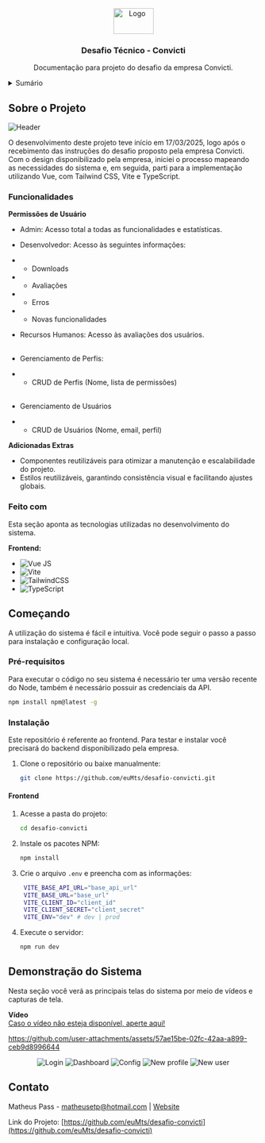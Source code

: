 <div align="center">
  <a href="https://github.com/euMts/desafio-convicti">
    <img src="/assets/app-logo.png" alt="Logo" width="81" height="52">
  </a>

  <h3 align="center">Desafio Técnico - Convicti</h3>

  <p align="center">
    Documentação para projeto do desafio da empresa Convicti.
  </p>
</div>

<details>
  <summary>Sumário</summary>
  <ol>
    <li>
      <a href="#sobre-o-projeto">Sobre o Projeto</a>
      <ul>
        <li><a href="#funcionalidades">Funcionalidades</a></li>
        <li><a href="#feito-com">Tecnologias Utilizadas</a></li>
      </ul>
    </li>
    <li>
      <a href="#comecando">Começando</a>
      <ul>
        <li><a href="#pre-requisitos">Pré-requisitos</a></li>
        <li><a href="#instalacao">Instalação</a></li>
      </ul>
    </li>
    <li><a href="#demonstracao">Demonstração do Sistema</a></li>
    <li><a href="#contato">Contato</a></li>
  </ol>
</details>

## Sobre o Projeto

<div id="sobre-o-projeto"></div>

![Header](/assets/dashboard-preview.jpg)

O desenvolvimento deste projeto teve início em 17/03/2025, logo após o recebimento das instruções do desafio proposto pela empresa Convicti. Com o design disponibilizado pela empresa, iniciei o processo mapeando as necessidades do sistema e, em seguida, parti para a implementação utilizando Vue, com Tailwind CSS, Vite e TypeScript.

<div id="funcionalidades"></div>

### Funcionalidades

**Permissões de Usuário**

- Admin: Acesso total a todas as funcionalidades e estatísticas.
- Desenvolvedor: Acesso às seguintes informações:
- - Downloads
- - Avaliações
- - Erros
- - Novas funcionalidades
- Recursos Humanos: Acesso às avaliações dos usuários.<br><br>

- Gerenciamento de Perfis:
- - CRUD de Perfis (Nome, lista de permissões)<br><br>

- Gerenciamento de Usuários
- - CRUD de Usuários (Nome, email, perfil)


**Adicionadas Extras**

- Componentes reutilizáveis para otimizar a manutenção e escalabilidade do projeto.
- Estilos reutilizáveis, garantindo consistência visual e facilitando ajustes globais.

<div id="feito-com"></div>

### Feito com

Esta seção aponta as tecnologias utilizadas no desenvolvimento do sistema.

**Frontend:**
- ![Vue JS](https://img.shields.io/badge/Vue.js-35495E?style=for-the-badge&logo=vuedotjs&logoColor=4FC08D)
- ![Vite](https://img.shields.io/badge/Vite-646CFF?style=for-the-badge&logo=Vite&logoColor=white)
- ![TailwindCSS](https://img.shields.io/badge/tailwindcss-%2338B2AC.svg?style=for-the-badge&logo=tailwind-css&logoColor=white)
- ![TypeScript](https://img.shields.io/badge/typescript-%23007ACC.svg?style=for-the-badge&logo=typescript&logoColor=white)

<div id="comecando"></div>

## Começando

A utilização do sistema é fácil e intuitiva. Você pode seguir o passo a passo para instalação e configuração local.

<div id="pre-requisitos"></div>

### Pré-requisitos

Para executar o código no seu sistema é necessário ter uma versão recente do Node, também é necessário possuir as credenciais da API.

```sh
npm install npm@latest -g
```

<div id="instalacao"></div>

### Instalação

Este repositório é referente ao frontend. Para testar e instalar você precisará do backend disponibilizado pela empresa.

1. Clone o repositório ou baixe manualmente:
   ```sh
   git clone https://github.com/euMts/desafio-convicti.git
   ```

#### Frontend

1. Acesse a pasta do projeto:

   ```sh
   cd desafio-convicti
   ```

2. Instale os pacotes NPM:

   ```sh
   npm install
   ```

3. Crie o arquivo `.env` e preencha com as informações:

   ```sh
    VITE_BASE_API_URL="base_api_url"
    VITE_BASE_URL="base_url"
    VITE_CLIENT_ID="client_id"
    VITE_CLIENT_SECRET="client_secret"
    VITE_ENV="dev" # dev | prod 
   ```

4. Execute o servidor:

   ```bash
   npm run dev
   ```

<!-- USAGE EXAMPLES -->

<div id="demonstracao"></div>

## Demonstração do Sistema

Nesta seção você verá as principais telas do sistema por meio de vídeos e capturas de tela.

**Vídeo**<br>
<a href="https://www.youtube.com/watch?v=C4O8dzr4POk" target="_blank" rel="noopener noreferrer">
  Caso o vídeo não esteja disponível, aperte aqui!
</a>

https://github.com/user-attachments/assets/57ae15be-02fc-42aa-a899-ceb9d8996644

<div align="center">

![Login](/assets/login-preview.jpg)
![Dashboard](/assets/dashboard-preview.jpg)
![Config](/assets/config-preview.jpg)
![New profile](/assets/new-profile-preview.jpg)
![New user](/assets/new-user-preview.jpg)

</div>

<div id="contato"></div>

## Contato

Matheus Pass - [matheusetp@hotmail.com](mailto:matheusetp@hotmail.com) | [Website](https://matheuspass.dev)

Link do Projeto: [https://github.com/euMts/desafio-convicti](https://github.com/euMts/desafio-convicti)
